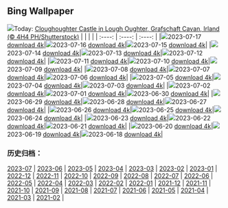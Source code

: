 ## Bing Wallpaper
![](https://global.bing.com/th?id=OHR.CavanCastle_DE-DE6494327966_UHD.jpg&w=1000)Today: [Cloughoughter Castle in Lough Oughter, Grafschaft Cavan, Irland (© 4H4 PH/Shutterstock)](https://global.bing.com/th?id=OHR.CavanCastle_DE-DE6494327966_UHD.jpg)
|      |      |      |
| :----: | :----: | :----: |
|![](https://global.bing.com/th?id=OHR.CavanCastle_DE-DE6494327966_UHD.jpg&pid=hp&w=384&h=216&rs=1&c=4)2023-07-17 [download 4k](https://global.bing.com/th?id=OHR.CavanCastle_DE-DE6494327966_UHD.jpg)|![](https://global.bing.com/th?id=OHR.BearHoleBrook_DE-DE2188563050_UHD.jpg&pid=hp&w=384&h=216&rs=1&c=4)2023-07-16 [download 4k](https://global.bing.com/th?id=OHR.BearHoleBrook_DE-DE2188563050_UHD.jpg)|![](https://global.bing.com/th?id=OHR.CastelmazzanoSunrise_DE-DE1863686096_UHD.jpg&pid=hp&w=384&h=216&rs=1&c=4)2023-07-15 [download 4k](https://global.bing.com/th?id=OHR.CastelmazzanoSunrise_DE-DE1863686096_UHD.jpg)|
|![](https://global.bing.com/th?id=OHR.BerlinBotanicGarden_DE-DE9639531635_UHD.jpg&pid=hp&w=384&h=216&rs=1&c=4)2023-07-14 [download 4k](https://global.bing.com/th?id=OHR.BerlinBotanicGarden_DE-DE9639531635_UHD.jpg)|![](https://global.bing.com/th?id=OHR.ZhangyeGeopark_DE-DE5899519482_UHD.jpg&pid=hp&w=384&h=216&rs=1&c=4)2023-07-13 [download 4k](https://global.bing.com/th?id=OHR.ZhangyeGeopark_DE-DE5899519482_UHD.jpg)|![](https://global.bing.com/th?id=OHR.HinterseeBavaria_DE-DE6864169933_UHD.jpg&pid=hp&w=384&h=216&rs=1&c=4)2023-07-12 [download 4k](https://global.bing.com/th?id=OHR.HinterseeBavaria_DE-DE6864169933_UHD.jpg)|
|![](https://global.bing.com/th?id=OHR.WorldPopDay_DE-DE5116367774_UHD.jpg&pid=hp&w=384&h=216&rs=1&c=4)2023-07-11 [download 4k](https://global.bing.com/th?id=OHR.WorldPopDay_DE-DE5116367774_UHD.jpg)|![](https://global.bing.com/th?id=OHR.SomersetLavender_DE-DE4562523313_UHD.jpg&pid=hp&w=384&h=216&rs=1&c=4)2023-07-10 [download 4k](https://global.bing.com/th?id=OHR.SomersetLavender_DE-DE4562523313_UHD.jpg)|![](https://global.bing.com/th?id=OHR.MoselleRiver_DE-DE4111519220_UHD.jpg&pid=hp&w=384&h=216&rs=1&c=4)2023-07-09 [download 4k](https://global.bing.com/th?id=OHR.MoselleRiver_DE-DE4111519220_UHD.jpg)|
|![](https://global.bing.com/th?id=OHR.CooperChapel_DE-DE3457658081_UHD.jpg&pid=hp&w=384&h=216&rs=1&c=4)2023-07-08 [download 4k](https://global.bing.com/th?id=OHR.CooperChapel_DE-DE3457658081_UHD.jpg)|![](https://global.bing.com/th?id=OHR.CocoaPods_DE-DE2913342823_UHD.jpg&pid=hp&w=384&h=216&rs=1&c=4)2023-07-07 [download 4k](https://global.bing.com/th?id=OHR.CocoaPods_DE-DE2913342823_UHD.jpg)|![](https://global.bing.com/th?id=OHR.KissingPenguins_DE-DE4462202063_UHD.jpg&pid=hp&w=384&h=216&rs=1&c=4)2023-07-06 [download 4k](https://global.bing.com/th?id=OHR.KissingPenguins_DE-DE4462202063_UHD.jpg)|
|![](https://global.bing.com/th?id=OHR.CorfuBeach_DE-DE3578833784_UHD.jpg&pid=hp&w=384&h=216&rs=1&c=4)2023-07-05 [download 4k](https://global.bing.com/th?id=OHR.CorfuBeach_DE-DE3578833784_UHD.jpg)|![](https://global.bing.com/th?id=OHR.GrasslandsNationalParkSaskachewan_DE-DE4287828345_UHD.jpg&pid=hp&w=384&h=216&rs=1&c=4)2023-07-04 [download 4k](https://global.bing.com/th?id=OHR.GrasslandsNationalParkSaskachewan_DE-DE4287828345_UHD.jpg)|![](https://global.bing.com/th?id=OHR.CoyoteBanff_DE-DE4348536684_UHD.jpg&pid=hp&w=384&h=216&rs=1&c=4)2023-07-03 [download 4k](https://global.bing.com/th?id=OHR.CoyoteBanff_DE-DE4348536684_UHD.jpg)|
|![](https://global.bing.com/th?id=OHR.HalfwayBoats_DE-DE4239098314_UHD.jpg&pid=hp&w=384&h=216&rs=1&c=4)2023-07-02 [download 4k](https://global.bing.com/th?id=OHR.HalfwayBoats_DE-DE4239098314_UHD.jpg)|![](https://global.bing.com/th?id=OHR.PelotonPont_DE-DE1709743153_UHD.jpg&pid=hp&w=384&h=216&rs=1&c=4)2023-07-01 [download 4k](https://global.bing.com/th?id=OHR.PelotonPont_DE-DE1709743153_UHD.jpg)|![](https://global.bing.com/th?id=OHR.Footbridge_DE-DE3295548042_UHD.jpg&pid=hp&w=384&h=216&rs=1&c=4)2023-06-30 [download 4k](https://global.bing.com/th?id=OHR.Footbridge_DE-DE3295548042_UHD.jpg)|
|![](https://global.bing.com/th?id=OHR.BanyakIslands_DE-DE6241631222_UHD.jpg&pid=hp&w=384&h=216&rs=1&c=4)2023-06-29 [download 4k](https://global.bing.com/th?id=OHR.BanyakIslands_DE-DE6241631222_UHD.jpg)|![](https://global.bing.com/th?id=OHR.PrideMunich_DE-DE6752546135_UHD.jpg&pid=hp&w=384&h=216&rs=1&c=4)2023-06-28 [download 4k](https://global.bing.com/th?id=OHR.PrideMunich_DE-DE6752546135_UHD.jpg)|![](https://global.bing.com/th?id=OHR.SedonaSunset_DE-DE6870001404_UHD.jpg&pid=hp&w=384&h=216&rs=1&c=4)2023-06-27 [download 4k](https://global.bing.com/th?id=OHR.SedonaSunset_DE-DE6870001404_UHD.jpg)|
|![](https://global.bing.com/th?id=OHR.VillandryGarden_DE-DE6626045641_UHD.jpg&pid=hp&w=384&h=216&rs=1&c=4)2023-06-26 [download 4k](https://global.bing.com/th?id=OHR.VillandryGarden_DE-DE6626045641_UHD.jpg)|![](https://global.bing.com/th?id=OHR.PetraTreasury_DE-DE6339957030_UHD.jpg&pid=hp&w=384&h=216&rs=1&c=4)2023-06-25 [download 4k](https://global.bing.com/th?id=OHR.PetraTreasury_DE-DE6339957030_UHD.jpg)|![](https://global.bing.com/th?id=OHR.SonyCenterDome_DE-DE4567605388_UHD.jpg&pid=hp&w=384&h=216&rs=1&c=4)2023-06-24 [download 4k](https://global.bing.com/th?id=OHR.SonyCenterDome_DE-DE4567605388_UHD.jpg)|
|![](https://global.bing.com/th?id=OHR.PollinatorMonarch_DE-DE3624840755_UHD.jpg&pid=hp&w=384&h=216&rs=1&c=4)2023-06-23 [download 4k](https://global.bing.com/th?id=OHR.PollinatorMonarch_DE-DE3624840755_UHD.jpg)|![](https://global.bing.com/th?id=OHR.PeruAmazon_DE-DE2410533713_UHD.jpg&pid=hp&w=384&h=216&rs=1&c=4)2023-06-22 [download 4k](https://global.bing.com/th?id=OHR.PeruAmazon_DE-DE2410533713_UHD.jpg)|![](https://global.bing.com/th?id=OHR.StonehengeSalisbury_DE-DE2075422299_UHD.jpg&pid=hp&w=384&h=216&rs=1&c=4)2023-06-21 [download 4k](https://global.bing.com/th?id=OHR.StonehengeSalisbury_DE-DE2075422299_UHD.jpg)|
|![](https://global.bing.com/th?id=OHR.EagleTree_DE-DE3991605617_UHD.jpg&pid=hp&w=384&h=216&rs=1&c=4)2023-06-20 [download 4k](https://global.bing.com/th?id=OHR.EagleTree_DE-DE3991605617_UHD.jpg)|![](https://global.bing.com/th?id=OHR.Fawn_DE-DE1059166078_UHD.jpg&pid=hp&w=384&h=216&rs=1&c=4)2023-06-19 [download 4k](https://global.bing.com/th?id=OHR.Fawn_DE-DE1059166078_UHD.jpg)|![](https://global.bing.com/th?id=OHR.TernFather_DE-DE0753405275_UHD.jpg&pid=hp&w=384&h=216&rs=1&c=4)2023-06-18 [download 4k](https://global.bing.com/th?id=OHR.TernFather_DE-DE0753405275_UHD.jpg)|

### 历史归档：
[2023-07](https://github.com/niumoo/bing-wallpaper/tree/main/picture/2023-07/) | [2023-06](https://github.com/niumoo/bing-wallpaper/tree/main/picture/2023-06/) | [2023-05](https://github.com/niumoo/bing-wallpaper/tree/main/picture/2023-05/) | [2023-04](https://github.com/niumoo/bing-wallpaper/tree/main/picture/2023-04/) | [2023-03](https://github.com/niumoo/bing-wallpaper/tree/main/picture/2023-03/) | [2023-02](https://github.com/niumoo/bing-wallpaper/tree/main/picture/2023-02/) | [2023-01](https://github.com/niumoo/bing-wallpaper/tree/main/picture/2023-01/) | [2022-12](https://github.com/niumoo/bing-wallpaper/tree/main/picture/2022-12/) | 
[2022-11](https://github.com/niumoo/bing-wallpaper/tree/main/picture/2022-11/) | [2022-10](https://github.com/niumoo/bing-wallpaper/tree/main/picture/2022-10/) | [2022-09](https://github.com/niumoo/bing-wallpaper/tree/main/picture/2022-09/) | [2022-08](https://github.com/niumoo/bing-wallpaper/tree/main/picture/2022-08/) | [2022-07](https://github.com/niumoo/bing-wallpaper/tree/main/picture/2022-07/) | [2022-06](https://github.com/niumoo/bing-wallpaper/tree/main/picture/2022-06/) | [2022-05](https://github.com/niumoo/bing-wallpaper/tree/main/picture/2022-05/) | [2022-04](https://github.com/niumoo/bing-wallpaper/tree/main/picture/2022-04/) | 
[2022-03](https://github.com/niumoo/bing-wallpaper/tree/main/picture/2022-03/) | [2022-02](https://github.com/niumoo/bing-wallpaper/tree/main/picture/2022-02/) | [2022-01](https://github.com/niumoo/bing-wallpaper/tree/main/picture/2022-01/) | [2021-12](https://github.com/niumoo/bing-wallpaper/tree/main/picture/2021-12/) | [2021-11](https://github.com/niumoo/bing-wallpaper/tree/main/picture/2021-11/) | [2021-10](https://github.com/niumoo/bing-wallpaper/tree/main/picture/2021-10/) | [2021-09](https://github.com/niumoo/bing-wallpaper/tree/main/picture/2021-09/) | [2021-08](https://github.com/niumoo/bing-wallpaper/tree/main/picture/2021-08/) | 
[2021-07](https://github.com/niumoo/bing-wallpaper/tree/main/picture/2021-07/) | [2021-06](https://github.com/niumoo/bing-wallpaper/tree/main/picture/2021-06/) | [2021-05](https://github.com/niumoo/bing-wallpaper/tree/main/picture/2021-05/) | [2021-04](https://github.com/niumoo/bing-wallpaper/tree/main/picture/2021-04/) | [2021-03](https://github.com/niumoo/bing-wallpaper/tree/main/picture/2021-03/) | [2021-02](https://github.com/niumoo/bing-wallpaper/tree/main/picture/2021-02/) | 